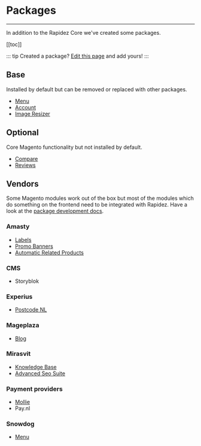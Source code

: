 # Packages

---

In addition to the Rapidez Core we've created some packages.

[[toc]]

::: tip Created a package?
[Edit this page](https://github.com/rapidez/docs/edit/master/src/0.x/packages.md) and add yours!
:::

## Base

Installed by default but can be removed or replaced with other packages.

- [Menu](https://github.com/rapidez/menu)
- [Account](https://github.com/rapidez/account)
- [Image Resizer](https://github.com/rapidez/image-resizer)

## Optional

Core Magento functionality but not installed by default.

- [Compare](https://github.com/rapidez/compare)
- [Reviews](https://github.com/rapidez/reviews)

## Vendors

Some Magento modules work out of the box but most of the modules which do something on the frontend need to be integrated with Rapidez. Have a look at the [package development docs](package-development.md).

### Amasty

- [Labels](https://github.com/rapidez/amasty-label)
- [Promo Banners](https://github.com/rapidez/amasty-promo-banners)
- [Automatic Related Products](https://github.com/rapidez/amasty-automatic-related-products)

### CMS

- Storyblok <Badge text="Coming soon" vertical="middle"/>

### Experius

- [Postcode NL](https://github.com/rapidez/experius-postcode-nl)

### Mageplaza

- [Blog](https://github.com/rapidez/mageplaza-blog)

### Mirasvit

- [Knowledge Base](https://github.com/rapidez/mirasvit-knowledge-base)
- [Advanced Seo Suite](https://github.com/rapidez/mirasvit-advanced-seo-suite)

### Payment providers

- [Mollie](https://github.com/rapidez/mollie)
- Pay.nl <Badge text="Coming soon" vertical="middle"/>

### Snowdog

- [Menu](https://github.com/rapidez/snowdog-menu)
